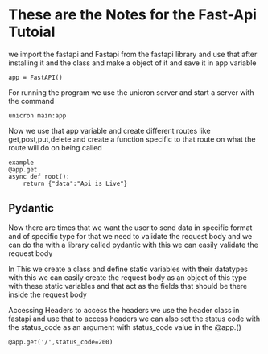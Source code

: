 # These are the Notes for the Fast-Api Tutoial

we import the fastapi and Fastapi from the fastapi library and use that after installing it and the class and make a object of it and save it in app variable 

```
app = FastAPI()
```

For running the program we use the unicron server and start a server with the command 

```
unicron main:app
```

Now we use that app variable and create different routes like get,post,put,delete and create a function specific to that route on what the route will do on being called 

```
example 
@app.get
async def root():
    return {"data":"Api is Live"}
```

## Pydantic 

Now there are times that we want the user to send data in specific format and of specific type for that we need to validate the request body and we can do tha with a library called pydantic with this we can easily validate the request body 

In This we create a class and define static variables with their datatypes with this we can easily create the request body as an object of this type with these static variables and that act as the fields that should be there inside the request body 

Accessing Headers to access the headers we use the header class in fastapi and use that to access headers 
 we can also set the status code with the status_code as an argument with status_code value in the @app.<httpmethod>()

 ```
 @app.get('/',status_code=200)
 ```